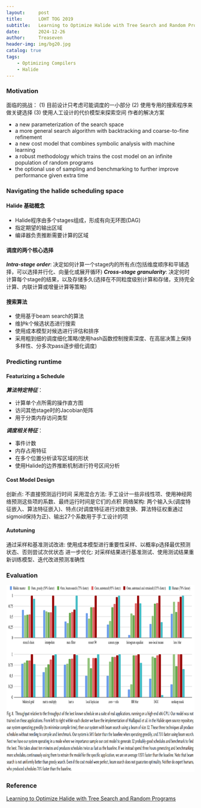 ```yaml
---
layout:     post
title:      LOHT TOG 2019
subtitle:   Learning to Optimize Halide with Tree Search and Random Programs
date:       2024-12-26
author:     Treaseven
header-img: img/bg20.jpg
catalog: true
tags:
    - Optimizing Compilers
    - Halide
---
```


###  Motivation

面临的挑战：
(1) 目前设计只考虑可能调度的一小部分
(2) 使用专用的搜索程序来做关键选择
(3) 使用人工设计的代价模型来探索空间
作者的解决方案
* a new parameterization of the search space
* a more general search algorithm with backtracking and coarse-to-fine refinement
* a new cost model that combines symbolic analysis with machine learning
* a robust methodology which trains the cost model on an infinite population of random programs
* the optional use of sampling and benchmarking to further improve performance given extra time


### Navigating the halide scheduling space
#### Halide 基础概念
* Halide程序由多个stages组成，形成有向无环图(DAG)
* 指定期望的输出区域
* 编译器负责推断需要计算的区域

#### 调度的两个核心选择
***Intra-stage order***: 决定如何计算一个stage内的所有点(包括维度顺序和平铺选择，可以选择并行化、向量化或展开循环)
***Cross-stage granularity***: 决定何时计算每个stage的结果，以及存储多久(选择在不同粒度级别计算和存储，支持完全计算、内联计算或增量计算等策略)

#### 搜索算法
* 使用基于beam search的算法
* 维护k个候选状态进行搜索
* 使用成本模型对候选进行评估和排序
* 采用粗到细的调度细化策略(使用hash函数控制搜索深度、在高层决策上保持多样性、分多次pass逐步细化调度)

### Predicting runtime
#### Featurizing a Schedule
***算法特定特征***：
* 计算单个点所需的操作直方图
* 访问其他stage时的Jacobian矩阵
* 用于分类内存访问类型

***调度相关特征***：
* 事件计数
* 内存占用特征
* 在多个位置分析读写区域的形状
* 使用Halide的边界推断机制进行符号区间分析

#### Cost Model Design
创新点: 不直接预测运行时间
采用混合方法: 手工设计一些非线性项、使用神经网络预测这些项的系数、最终运行时间是它们的点积
网络架构: 两个输入头(调度特征嵌入、算法特征嵌入)、特点(对调度特征进行对数变换、算法特征权重通过sigmoid保持为正)、输出27个系数用于手工设计的项

#### Autotuning
通过采样和基准测试改进: 使用成本模型进行重要性采样、以概率p选择最优预测状态、否则尝试次优状态
进一步优化: 对采样结果进行基准测试、使用测试结果重新训练模型、迭代改进预测准确性


 ### Evaluation

 <img width="1000" height="500" src="../img/post-LOHT-performance.png"/>

 ### Reference
 [Learning to Optimize Halide with Tree Search and Random Programs](https://escholarship.org/content/qt5h71f534/qt5h71f534.pdf)
